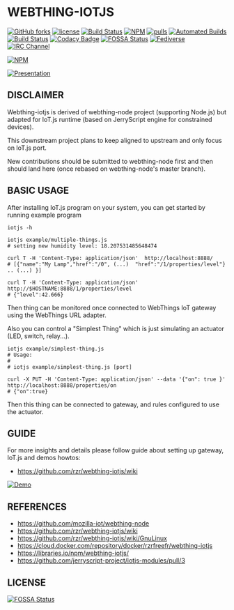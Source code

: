 # WEBTHING-IOTJS #

[![GitHub forks](
https://img.shields.io/github/forks/rzr/webthing-iotjs.svg?style=social&label=Fork&maxAge=2592000
)](
https://GitHub.com/rzr/webthing-iotjs/network/
)
[![license](
https://img.shields.io/badge/license-MPL--2.0-blue.svg
)](LICENSE)
[![Build Status](
https://travis-ci.org/rzr/webthing-iotjs.svg?branch=master
)](
https://travis-ci.org/rzr/webthing-iotjs
)
[![NPM](
https://img.shields.io/npm/v/webthing-iotjs.svg
)](
https://www.npmjs.com/package/webthing-iotjs
)
[![pulls](
https://img.shields.io/docker/pulls/rzrfreefr/webthing-iotjs.svg
)](
https://cloud.docker.com/repository/docker/rzrfreefr/webthing-iotjs
)
[![Automated Builds](
https://img.shields.io/docker/cloud/automated/rzrfreefr/webthing-iotjs.svg
)](
https://cloud.docker.com/repository/docker/rzrfreefr/webthing-iotjs/timeline
)
[![Build Status](
https://img.shields.io/docker/cloud/build/rzrfreefr/webthing-iotjs.svg
)](
https://cloud.docker.com/repository/docker/rzrfreefr/webthing-iotjs/builds
)
[![Codacy Badge](
https://api.codacy.com/project/badge/Grade/dd6c1c71603e49cdb1be332681491900
)](
https://app.codacy.com/app/rzr/webthing-iotjs?utm_source=github.com&utm_medium=referral&utm_content=rzr/webthing-iotjs&utm_campaign=Badge_Grade_Dashboard
)
[![FOSSA Status](
https://app.fossa.io/api/projects/git%2Bgithub.com%2Frzr%2Fwebthing-iotjs.svg?type=shield
)](
https://app.fossa.io/projects/git%2Bgithub.com%2Frzr%2Fwebthing-iotjs?ref=badge_shield
)
[![Fediverse](
https://img.shields.io/mastodon/follow/279303?domain=https%3A%2F%2Fmastodon.social&style=social
)](
https://mastodon.social/@rzr/103580872382220227#:WebThingIotJs
)
[![IRC Channel](
https://img.shields.io/badge/chat-on%20freenode-brightgreen.svg
)](
https://kiwiirc.com/client/irc.freenode.net/#tizen
)

[![NPM](
https://nodei.co/npm/webthing-iotjs.png
)](
https://npmjs.org/package/webthing-iotjs
)

[![Presentation](
https://image.slidesharecdn.com/webthing-iotjs-20181022rzr-181027220201/95/webthingiotjs20181022rzr-1-638.jpg
)](
https://www.slideshare.net/slideshow/embed_code/key/BGdKOn9HHRF4Oa#webthing-iotjs#
"WebThingIotJs")

## DISCLAIMER ##

Webthing-iotjs is derived of webthing-node project (supporting Node.js)
but adapted for IoT.js runtime (based on JerryScript engine for constrained devices).

This downstream project plans to keep aligned to upstream
and only focus on IoT.js port.

New contributions should be submitted to webthing-node first
and then should land here (once rebased on webthing-node's master branch).

## BASIC USAGE ##

After installing IoT.js program on your system,
you can get started by running example program

```
iotjs -h

iotjs example/multiple-things.js
# setting new humidity level: 18.207531485648474

curl T -H 'Content-Type: application/json'  http://localhost:8888/
# [{"name":"My Lamp","href":"/0", (...)  "href":"/1/properties/level"} .. (...) }]

curl T -H 'Content-Type: application/json'  http://$HOSTNAME:8888/1/properties/level
# {"level":42.666}
```

Then thing can be monitored once connected to WebThings IoT gateway
using the WebThings URL adapter.

Also you can control a "Simplest Thing"
which is just simulating an actuator (LED, switch, relay...).

```
iotjs example/simplest-thing.js
# Usage:
#
# iotjs example/simplest-thing.js [port]

curl -X PUT -H 'Content-Type: application/json' --data '{"on": true }' http://localhost:8888/properties/on
# {"on":true}
```

Then this thing can be connected to gateway, and rules configured to use the actuator.

## GUIDE ##

For more insights and details please follow guide about setting up gateway,
IoT.js and demos howtos:

* <https://github.com/rzr/webthing-iotjs/wiki>

[![Demo](
https://media.giphy.com/media/1xo9BDFa4B40JPEzZN/giphy.gif
)](
https://www.slideshare.net/rzrfreefr/webthingiotjs20181022rzr-120959360/19
"webthing-iotjs-20181027rzr")

## REFERENCES ##

* <https://github.com/mozilla-iot/webthing-node>
* <https://github.com/rzr/webthing-iotjs/wiki>
* <https://github.com/rzr/webthing-iotjs/wiki/GnuLinux>
* <https://cloud.docker.com/repository/docker/rzrfreefr/webthing-iotjs>
* <https://libraries.io/npm/webthing-iotjs/>
* <https://github.com/jerryscript-project/iotjs-modules/pull/3>

## LICENSE ##

[![FOSSA Status](https://app.fossa.io/api/projects/git%2Bgithub.com%2Frzr%2Fwebthing-iotjs.svg?type=large)](https://app.fossa.io/projects/git%2Bgithub.com%2Frzr%2Fwebthing-iotjs?ref=badge_large)
